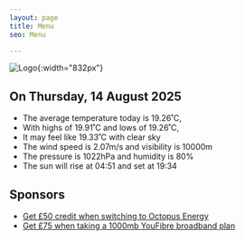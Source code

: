 ```yaml
---
layout: page
title: Menu
seo: Menu

---
```


![Logo](/images/logo.jpg){:width="832px"}

<!-- weather_marker starts -->
## On Thursday, 14 August 2025

- The average temperature today is 19.26˚C,
- With highs of 19.91˚C and lows of 19.26˚C,
- It may feel like 19.33˚C with clear sky
- The wind speed is 2.07m/s and visibility is 10000m
- The pressure is 1022hPa and humidity is 80%
- The sun will rise at 04:51 and set at 19:34

<!-- weather_marker ends -->

## Sponsors

- [Get £50 credit when switching to Octopus Energy](https://bit.ly/3oD1nnS)
- [Get £75 when taking a 1000mb YouFibre broadband plan](https://aklam.io/91zWhU?)

